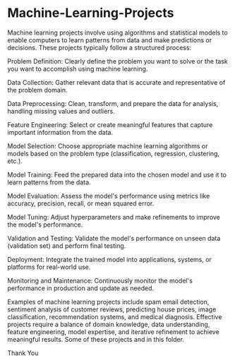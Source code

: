 # Machine-Learning-Projects

Machine learning projects involve using algorithms and statistical models to enable computers to learn patterns from data and make predictions or decisions. These projects typically follow a structured process:

Problem Definition: Clearly define the problem you want to solve or the task you want to accomplish using machine learning.

Data Collection: Gather relevant data that is accurate and representative of the problem domain.

Data Preprocessing: Clean, transform, and prepare the data for analysis, handling missing values and outliers.

Feature Engineering: Select or create meaningful features that capture important information from the data.

Model Selection: Choose appropriate machine learning algorithms or models based on the problem type (classification, regression, clustering, etc.).

Model Training: Feed the prepared data into the chosen model and use it to learn patterns from the data.

Model Evaluation: Assess the model's performance using metrics like accuracy, precision, recall, or mean squared error.

Model Tuning: Adjust hyperparameters and make refinements to improve the model's performance.

Validation and Testing: Validate the model's performance on unseen data (validation set) and perform final testing.

Deployment: Integrate the trained model into applications, systems, or platforms for real-world use.

Monitoring and Maintenance: Continuously monitor the model's performance in production and update as needed.

Examples of machine learning projects include spam email detection, sentiment analysis of customer reviews, predicting house prices, image classification, recommendation systems, and medical diagnosis. Effective projects require a balance of domain knowledge, data understanding, feature engineering, model expertise, and iterative refinement to achieve meaningful results. Some of these projects and in this folder.

Thank You
